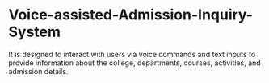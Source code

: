 # Voice-assisted-Admission-Inquiry-System
 It is designed to interact with users via voice commands and text inputs to provide information about the college, departments, courses, activities, and admission details.
